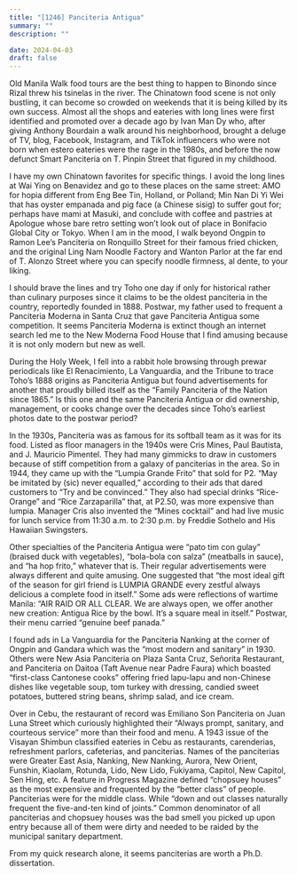 ```yaml
---
title: "[1246] Panciteria Antigua"
summary: ""
description: ""

date: 2024-04-03
draft: false
---
```


Old Manila Walk food tours are the best thing to happen to Binondo since Rizal threw his tsinelas in the river. The Chinatown food scene is not only bustling, it can become so crowded on weekends that it is being killed by its own success. Almost all the shops and eateries with long lines were first identified and promoted over a decade ago by Ivan Man Dy who, after giving Anthony Bourdain a walk around his neighborhood, brought a deluge of TV, blog, Facebook, Instagram, and TikTok influencers who were not born when estero eateries were the rage in the 1980s, and before the now defunct Smart Panciteria on T. Pinpin Street that figured in my childhood.

I have my own Chinatown favorites for specific things. I avoid the long lines at Wai Ying on Benavidez and go to these places on the same street: AMO for hopia different from Eng Bee Tin, Holland, or Polland; Min Nan Di Yi Wei that has oyster empanada and pig face (a Chinese sisig) to suffer gout for; perhaps have mami at Masuki, and conclude with coffee and pastries at Apologue whose bare retro setting won’t look out of place in Bonifacio Global City or Tokyo. When I am in the mood, I walk beyond Ongpin to Ramon Lee’s Panciteria on Ronquillo Street for their famous fried chicken, and the original Ling Nam Noodle Factory and Wanton Parlor at the far end of T. Alonzo Street where you can specify noodle firmness, al dente, to your liking.

I should brave the lines and try Toho one day if only for historical rather than culinary purposes since it claims to be the oldest panciteria in the country, reportedly founded in 1888. Postwar, my father used to frequent a Panciteria Moderna in Santa Cruz that gave Panciteria Antigua some competition. It seems Panciteria Moderna is extinct though an internet search led me to the New Moderna Food House that I find amusing because it is not only modern but new as well.

During the Holy Week, I fell into a rabbit hole browsing through prewar periodicals like El Renacimiento, La Vanguardia, and the Tribune to trace Toho’s 1888 origins as Panciteria Antigua but found advertisements for another that proudly billed itself as the “Family Panciteria of the Nation since 1865.” Is this one and the same Panciteria Antigua or did ownership, management, or cooks change over the decades since Toho’s earliest photos date to the postwar period?

In the 1930s, Panciteria was as famous for its softball team as it was for its food. Listed as floor managers in the 1940s were Cris Mines, Paul Bautista, and J. Mauricio Pimentel. They had many gimmicks to draw in customers because of stiff competition from a galaxy of panciterias in the area. So in 1944, they came up with the “Lumpia Grande Frito” that sold for P2. “May be imitated by (sic) never equalled,” according to their ads that dared customers to “Try and be convinced.” They also had special drinks “Rice-Orange” and “Rice Zarzaparilla” that, at P2.50, was more expensive than lumpia. Manager Cris also invented the “Mines cocktail” and had live music for lunch service from 11:30 a.m. to 2:30 p.m. by Freddie Sothelo and His Hawaiian Swingsters.

Other specialties of the Panciteria Antigua were “pato tim con gulay” (braised duck with vegetables), “bola-bola con salza” (meatballs in sauce), and “ha hop frito,” whatever that is. Their regular advertisements were always different and quite amusing. One suggested that “the most ideal gift of the season for girl friend is LUMPIA GRANDE every zestful always delicious a complete food in itself.” Some ads were reflections of wartime Manila: “AIR RAID OR ALL CLEAR. We are always open, we offer another new creation: Antigua Rice by the bowl. It’s a square meal in itself.” Postwar, their menu carried “genuine beef panada.”

I found ads in La Vanguardia for the Panciteria Nanking at the corner of Ongpin and Gandara which was the “most modern and sanitary” in 1930. Others were New Asia Panciteria on Plaza Santa Cruz, Señorita Restaurant, and Panciteria on Daitoa (Taft Avenue near Padre Faura) which boasted “first-class Cantonese cooks” offering fried lapu-lapu and non-Chinese dishes like vegetable soup, tom turkey with dressing, candied sweet potatoes, buttered string beans, shrimp salad, and ice cream.

Over in Cebu, the restaurant of record was Emiliano Son Panciteria on Juan Luna Street which curiously highlighted their “Always prompt, sanitary, and courteous service” more than their food and menu. A 1943 issue of the Visayan Shimbun classified eateries in Cebu as restaurants, carenderias, refreshment parlors, cafeterias, and panciterias. Names of the panciterias were Greater East Asia, Nanking, New Nanking, Aurora, New Orient, Funshin, Kiaolam, Rotunda, Lido, New Lido, Fukiyama, Capitol, New Capitol, Sen Hing, etc. A feature in Progress Magazine defined “chopsuey houses” as the most expensive and frequented by the “better class” of people. Panciterias were for the middle class. While “down and out classes naturally frequent the five-and-ten kind of joints.” Common denominator of all panciterias and chopsuey houses was the bad smell you picked up upon entry because all of them were dirty and needed to be raided by the municipal sanitary department.

From my quick research alone, it seems panciterias are worth a Ph.D. dissertation.
